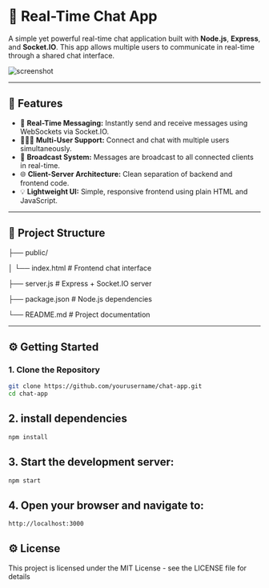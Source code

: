 # 💬 Real-Time Chat App

A simple yet powerful real-time chat application built with **Node.js**, **Express**, and **Socket.IO**. This app allows multiple users to communicate in real-time through a shared chat interface.

![screenshot](https://via.placeholder.com/800x400.png?text=Real-Time+Chat+App)

---

## 🚀 Features

- 📡 **Real-Time Messaging:** Instantly send and receive messages using WebSockets via Socket.IO.
- 🧑‍🤝‍🧑 **Multi-User Support:** Connect and chat with multiple users simultaneously.
- 🔁 **Broadcast System:** Messages are broadcast to all connected clients in real-time.
- 🌐 **Client-Server Architecture:** Clean separation of backend and frontend code.
- 💡 **Lightweight UI:** Simple, responsive frontend using plain HTML and JavaScript.

---

## 📁 Project Structure

├── public/

│ └── index.html # Frontend chat interface

├── server.js # Express + Socket.IO server

├── package.json # Node.js dependencies

└── README.md # Project documentation


---

## ⚙️ Getting Started

### 1. Clone the Repository

```bash
git clone https://github.com/yourusername/chat-app.git
cd chat-app
```
## 2. install dependencies

```bash
npm install
```
## 3. Start the development server:
```bash
npm start
```
## 4. Open your browser and navigate to:
```bash
http://localhost:3000
```
## ⚙️ License
This project is licensed under the MIT License - see the LICENSE file for details
